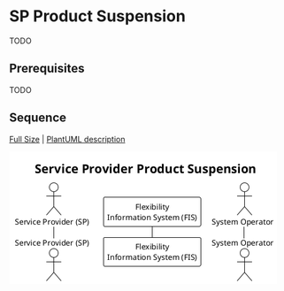 # SP Product Suspension

TODO

## Prerequisites

TODO

## Sequence

[Full Size](../diagrams/service_provider_product_suspension.png) |
[PlantUML description](../diagrams/service_provider_product_suspension.plantuml)

![Service Provider contract and termination](../diagrams/service_provider_product_suspension.png)
